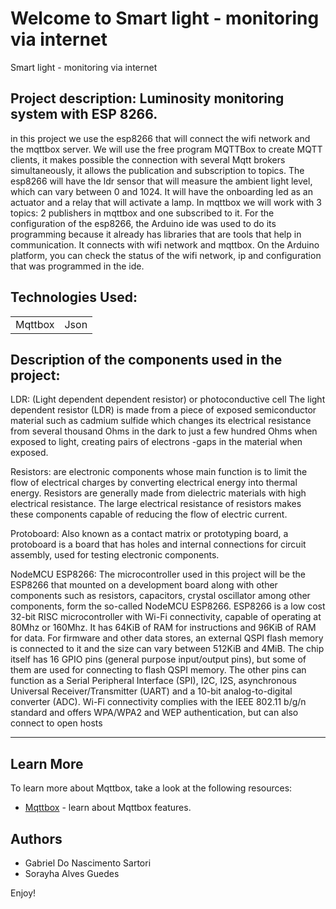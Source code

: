 # Welcome to Smart light - monitoring via internet
Smart light - monitoring via internet

## Project description: Luminosity monitoring system with ESP 8266.
in this project we use the esp8266 that will connect the wifi network and the mqttbox server. We will use the free program MQTTBox to create MQTT clients, it makes possible the connection with several Mqtt brokers simultaneously, it allows the publication and subscription to topics. The esp8266 will have the ldr sensor that will measure the ambient light level, which can vary between 0 and 1024. It will have the onboarding led as an actuator and a relay that will activate a lamp. In mqttbox we will work with 3 topics: 2 publishers in mqttbox and one subscribed to it. For the configuration of the esp8266, the Arduino ide was used to do its programming because it already has libraries that are tools that help in communication. It connects with wifi network and mqttbox. On the Arduino platform, you can check the status of the wifi network, ip and configuration that was programmed in the ide.

## Technologies Used:

<table>
  <tr>
    <td>Mqttbox</td>
    <td>Json </td>
  </tr>
</table>

## Description of the components used in the project: 
LDR: (Light dependent dependent resistor) or photoconductive cell
The light dependent resistor (LDR) is made from a piece of exposed semiconductor material such as cadmium sulfide which changes its electrical resistance from several thousand Ohms in the dark to just a few hundred Ohms when exposed to light, creating pairs of electrons -gaps in the material when exposed.

Resistors: are electronic components whose main function is to limit the flow of electrical charges by converting electrical energy into thermal energy. Resistors are generally made from dielectric materials with high electrical resistance. The large electrical resistance of resistors makes these components capable of reducing the flow of electric current.

Protoboard: Also known as a contact matrix or prototyping board, a protoboard is a board that has holes and internal connections for circuit assembly, used for testing electronic components.

NodeMCU ESP8266: The microcontroller used in this project will be the ESP8266 that mounted on a development board along with other components such as resistors, capacitors, crystal oscillator among other components, form the so-called NodeMCU ESP8266.
ESP8266 is a low cost 32-bit RISC microcontroller with Wi-Fi connectivity, capable of operating at 80Mhz or 160Mhz. It has 64KiB of RAM for instructions and 96KiB of RAM for data.
For firmware and other data stores, an external QSPI flash memory is connected to it and the size can vary between 512KiB and 4MiB. The chip itself has 16 GPIO pins (general purpose input/output pins), but some of them are used for connecting to flash QSPI memory. The other pins can function as a Serial Peripheral Interface (SPI), I2C, I2S, asynchronous Universal Receiver/Transmitter (UART) and a 10-bit analog-to-digital converter (ADC).
Wi-Fi connectivity complies with the IEEE 802.11 b/g/n standard and offers WPA/WPA2 and WEP authentication, but can also connect to open hosts

---------------------------------------------------------------------------------------------------


## Learn More

To learn more about Mqttbox, take a look at the following resources:

- [Mqttbox](https://mqttbox.en.softonic.com) - learn about Mqttbox features.


## Authors
+ Gabriel Do Nascimento Sartori
+ Sorayha Alves Guedes


Enjoy!
